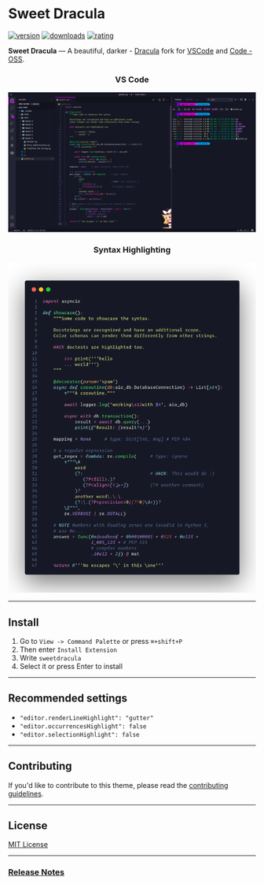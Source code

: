 # Sweet Dracula

[![version](https://vsmarketplacebadge.apphb.com/version-short/PROxZIMA.sweetdracula.svg)](https://marketplace.visualstudio.com/items?itemName=PROxZIMA.sweetdracula)
[![downloads](https://vsmarketplacebadge.apphb.com/downloads-short/PROxZIMA.sweetdracula.svg)](https://marketplace.visualstudio.com/items?itemName=PROxZIMA.sweetdracula)
[![rating](https://vsmarketplacebadge.apphb.com/rating-short/PROxZIMA.sweetdracula.svg)](https://marketplace.visualstudio.com/items?itemName=PROxZIMA.sweetdracula)

**Sweet Dracula** — A beautiful, darker - [Dracula](https://github.com/dracula/visual-studio-code) fork for [VSCode](https://marketplace.visualstudio.com/items?itemName=PROxZIMA.sweetdracula) and [Code - OSS](https://open-vsx.org/extension/PROxZIMA/sweetdracula).

<h3 align="center"><b>VS Code</b></h3>

![VSCode](./assets/vscode.png)

<h3 align="center"><b>Syntax Highlighting</b></h3>

![Screenshot](./assets/preview.png)

---

## Install

1. Go to `View -> Command Palette` or press `⌘+shift+P`
2. Then enter `Install Extension`
3. Write `sweetdracula`
4. Select it or press Enter to install

---

## Recommended settings

- `"editor.renderLineHighlight": "gutter"`
- `"editor.occurrencesHighlight": false`
- `"editor.selectionHighlight": false`

---

## Contributing

If you'd like to contribute to this theme, please read the [contributing guidelines](https://github.com/PROxZIMA/sweet-dracula/blob/master/.github/CONTRIBUTING.md).

---

## License

[MIT License](https://github.com/PROxZIMA/sweet-dracula/blob/master/LICENSE)

---

### [Release Notes](https://github.com/PROxZIMA/sweet-dracula/blob/master/CHANGELOG.md)

